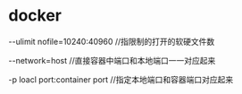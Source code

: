 # docker

--ulimit nofile=10240:40960    //指限制的打开的软硬文件数

--network=host                 //直接容器中端口和本地端口一一对应起来

-p loacl port:container port   //指定本地端口和容器端口对应起来